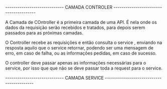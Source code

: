 ----------------------------- CAMADA CONTROLER ---------------------------------------

A Camada de COntroller é a primeira camada de uma API. É nela onde os dados da requisição
serão recebidos e tratados, para depois serem passados para as próximas camadas.

O Controller recebe as requisições e então consulta o service , enviando na resposta 
aquilo que o service retornar, podendo ser uma mensagem de erro, em caso de falha, ou 
as informações pedidas, em caso de sucesso.

 O controller deve passar apenas as informações necessárias para o service, por isso que
 que não se deve passar toda a request para o service.

----------------------------- CAMADA SERVICE ------------------------------------------

